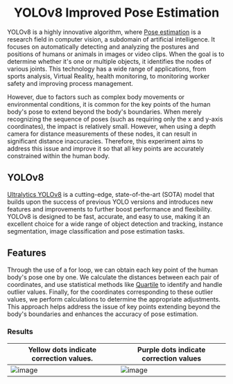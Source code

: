<div align="center">
<h1>
<b>
YOLOv8 Improved Pose Estimation
</b>
</h1>
</div>

YOLOv8 is a highly innovative algorithm, where [Pose estimation](https://docs.ultralytics.com/tasks/pose/) is a research field in computer vision, a subdomain of artificial intelligence. It focuses on automatically detecting and analyzing the postures and positions of humans or animals in images or video clips. When the goal is to determine whether it's one or multiple objects, it identifies the nodes of various joints. This technology has a wide range of applications, from sports analysis, Virtual Reality, health monitoring, to monitoring worker safety and improving process management.

However, due to factors such as complex body movements or environmental conditions, it is common for the key points of the human body's pose to extend beyond the body's boundaries. When merely recognizing the sequence of poses (such as requiring only the x and y-axis coordinates), the impact is relatively small. However, when using a depth camera for distance measurements of these nodes, it can result in significant distance inaccuracies.
Therefore, this experiment aims to address this issue and improve it so that all key points are accurately constrained within the human body.

## YOLOv8
[Ultralytics YOLOv8](https://github.com/ultralytics/ultralytics) is a cutting-edge, state-of-the-art (SOTA) model that builds upon the success of previous YOLO versions and introduces new features and improvements to further boost performance and flexibility. YOLOv8 is designed to be fast, accurate, and easy to use, making it an excellent choice for a wide range of object detection and tracking, instance segmentation, image classification and pose estimation tasks.

## Features
Through the use of a for loop, we can obtain each key point of the human body's pose one by one. We calculate the distances between each pair of coordinates, and use statistical methods like [Quartile](https://en.wikipedia.org/wiki/Quartile) to identify and handle outlier values. Finally, for the coordinates corresponding to these outlier values, we perform calculations to determine the appropriate adjustments. This approach helps address the issue of key points extending beyond the body's boundaries and enhances the accuracy of pose estimation.
  
### Results
| Yellow dots indicate correction values. | Purple dots indicate correction values |
| ------------- | ------------- |
| ![image](https://github.com/KennyChen880127/YOLOv8-Improved-Pose-Estimation/blob/main/example_1.jpg) | ![image](https://github.com/KennyChen880127/YOLOv8-Improved-Pose-Estimation/blob/main/example_2.jpg) |
